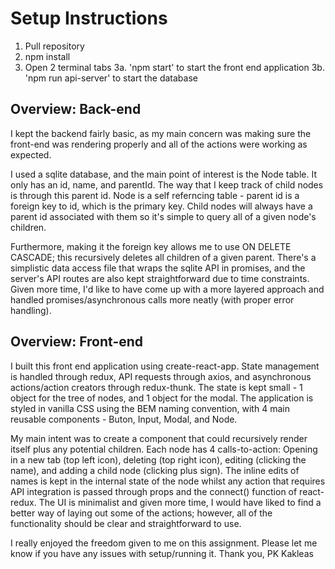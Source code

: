 
# Setup Instructions
1. Pull repository
2. npm install
3. Open 2 terminal tabs
3a. 'npm start' to start the front end application
3b. 'npm run api-server' to start the database

## Overview: Back-end
I kept the backend fairly basic, as my main concern was making sure the front-end was rendering properly and all of the actions were working as expected. 

I used a sqlite database, and the main point of interest is the Node table. It only has an id, name, and parentId. The way that I keep track of child nodes is through this parent id. Node is a self referncing table - parent id is a foreign key to id, which is the primary key. Child nodes will always have a parent id associated with them so it's simple to query all of a given node's children. 

Furthermore, making it the foreign key allows me to use ON DELETE CASCADE; this recursively deletes all children of a given parent. There's a simplistic data access file that wraps the sqlite API in promises, and the server's API routes are also kept straightforward due to time constraints. Given more time, I'd like to have come up with a more layered approach and handled promises/asynchronous calls more neatly (with proper error handling).

## Overview: Front-end
I built this front end application using create-react-app. State management is handled through redux, API requests through axios, and asynchronous actions/action creators through redux-thunk. The state is kept small - 1 object for the tree of nodes, and 1 object for the modal. The application is styled in vanilla CSS using the BEM naming convention, with 4 main reusable components - Buton, Input, Modal, and Node. 

My main intent was to create a <Node /> component that could recursively render itself plus any potential children. Each node has 4 calls-to-action: Opening in a new tab (top left icon), deleting (top right icon), editing (clicking the name), and adding a child node (clicking plus sign). The inline edits of names is kept in the internal state of the node whilst any action that requires API integration is passed through props and the connect() function of react-redux. The UI is minimalist and given more time, I would have liked to find a better way of laying out some of the actions; however, all of the functionality should be clear and straightforward to use.

I really enjoyed the freedom given to me on this assignment. Please let me know if you have any issues with setup/running it.
Thank you,
PK Kakleas
